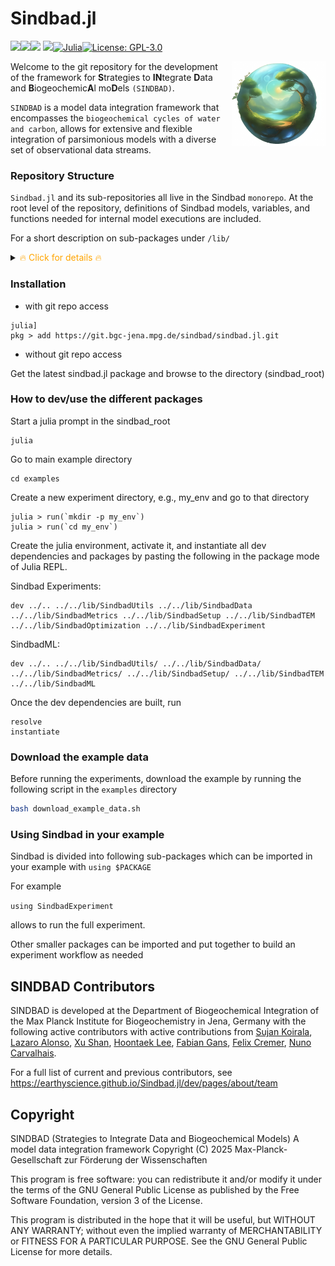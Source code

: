 # Sindbad.jl

[![][docs-stable-img]][docs-stable-url][![][docs-dev-img]][docs-dev-url][![][ci-img]][ci-url] [![][codecov-img]][codecov-url][![Julia][julia-img]][julia-url][![License: GPL-3.0](https://img.shields.io/badge/License-GPLv3-blue)](https://github.com/EarthyScience/Sindbad.jl/blob/main/LICENSE)

<img src="docs/src/assets/logo.png" align="right" style="padding-left:10px;" width="150"/>

[docs-dev-img]: https://img.shields.io/badge/docs-dev-blue.svg
[docs-dev-url]: https://earthyscience.github.io/Sindbad.jl/dev/

[docs-stable-img]: https://img.shields.io/badge/docs-stable-blue.svg
[docs-stable-url]: https://earthyscience.github.io/Sindbad.jl/dev/

[codecov-img]: https://codecov.io/gh/EarthyScience/Sindbad.jl/branch/master/graph/badge.svg
[codecov-url]: https://codecov.io/gh/EarthyScience/Sindbad.jl

[ci-img]: https://github.com/EarthyScience/Sindbad.jl/workflows/CI/badge.svg
[ci-url]: https://github.com/EarthyScience/Sindbad.jl/actions?query=workflow%3ACI

[julia-img]: https://img.shields.io/badge/julia-v1.10+-blue.svg
[julia-url]: https://julialang.org/

Welcome to the git repository for the development of the framework for **S**trategies to **IN**tegrate **D**ata and **B**iogeochemic**A**l mo**D**els `(SINDBAD)`. 

`SINDBAD` is a model data integration framework that encompasses the `biogeochemical cycles of water and carbon`, allows for extensive and flexible integration of parsimonious models with a diverse set of observational data streams.

### Repository Structure

`Sindbad.jl` and its sub-repositories all live in the Sindbad `monorepo`. At the root level of the repository, definitions of Sindbad models, variables, and functions needed for internal model executions are included.

For a short description on sub-packages under `/lib/`

<details>
  <summary><span style="color:orange"> 🔥 Click for details 🔥</span></summary>

- `SindbadData.jl`: includes functions to load the forcing and observation data, and has dev dependency on SindbadUtils.

- `SindbadExperiment.jl`: includes the dev dependencies on all other Sindbad packages that can be used to run an experiment and save the experiment outputs.

- `SindbadMetrics.jl`: includes the calculation of loss metrics and has dependency on `SindbadUtils.jl`.

- `SindbadML.jl`: includes the dev dependencies on `SindbadTEM.jl`, `SindbadMetrics.jl`, `SindbadSetup.jl`, and `SindbadUtils.jl` as well as external ML libraries to do hybrid modeling.

- `SindbadOptimization.jl`: includes the optimization schemes and functions to optimize the model, and has dev dependency on `SindbadTEM.jl` and `SindbadMetrics.jl`.

- `SindbadSetup.jl`: includes the setup of sindbad model structure and info from the json settings, and has dev dependency on `Sindbad.jl` and `SindbadUtils.jl`.

- `SindbadTEM.jl`: includes the main functions to run SINDBAD Terrestrial Ecosystem Model, and has dev dependency on `Sindbad.jl`, `SindbadSetup.jl`, and `SindbadUtils.jl`.

- `SindbadUtils.jl`: includes utility functions that are used in other Sindbad lib packages, which has no dev dependency on other lib packages and Sindbad info, and is dependent on external libraries only.

</details>

### Installation

- with git repo access
```
julia]
pkg > add https://git.bgc-jena.mpg.de/sindbad/sindbad.jl.git
```

- without git repo access

Get the latest sindbad.jl package and browse to the directory (sindbad_root)

### How to dev/use the different packages

Start a julia prompt in the sindbad_root

```
julia
```

Go to main example directory
```
cd examples
```

Create a new experiment directory, e.g., my_env and go to that directory

```
julia > run(`mkdir -p my_env`)
julia > run(`cd my_env`)
```

Create the julia environment, activate it, and instantiate all dev dependencies and packages by pasting the following in the package mode of Julia REPL.

Sindbad Experiments:
```
dev ../.. ../../lib/SindbadUtils ../../lib/SindbadData ../../lib/SindbadMetrics ../../lib/SindbadSetup ../../lib/SindbadTEM ../../lib/SindbadOptimization ../../lib/SindbadExperiment
```

SindbadML:
```
dev ../.. ../../lib/SindbadUtils/ ../../lib/SindbadData/ ../../lib/SindbadMetrics/ ../../lib/SindbadSetup/ ../../lib/SindbadTEM ../../lib/SindbadML
```

Once the dev dependencies are built, run
```
resolve
instantiate
```


### Download the example data

Before running the experiments, download the example by running the following script in the ````examples```` directory

````bash
bash download_example_data.sh
````


### Using Sindbad in your example

Sindbad is divided into following sub-packages which can be imported in your example with
```using $PACKAGE```

For example 

```using SindbadExperiment```

allows to run the full experiment.

Other smaller packages can be imported and put together to build an experiment workflow as needed

## SINDBAD Contributors 

SINDBAD is developed at the Department of Biogeochemical Integration of the Max Planck Institute for Biogeochemistry in Jena, Germany with the following active contributors
with active contributions from [Sujan Koirala](https://www.bgc-jena.mpg.de/person/skoirala/2206), [Lazaro Alonso](https://www.bgc-jena.mpg.de/person/lalonso/2206), [Xu Shan](https://www.bgc-jena.mpg.de/person/138641/2206), [Hoontaek Lee](https://www.bgc-jena.mpg.de/person/hlee/2206), [Fabian Gans](https://www.bgc-jena.mpg.de/person/fgans/4777761), [Felix Cremer](https://www.bgc-jena.mpg.de/person/fcremer/2206), [Nuno Carvalhais](https://www.bgc-jena.mpg.de/person/ncarval/2206).

For a full list of current and previous contributors, see https://earthyscience.github.io/Sindbad.jl/dev/pages/about/team

## Copyright
SINDBAD (Strategies to Integrate Data and Biogeochemical Models) A model data integration framework
Copyright (C) 2025  Max-Planck-Gesellschaft zur Förderung der Wissenschaften

This program is free software: you can redistribute it and/or modify it under the terms of the GNU General Public License as published by the Free Software Foundation, version 3 of the License.

This program is distributed in the hope that it will be useful, but WITHOUT ANY WARRANTY; without even the implied warranty of MERCHANTABILITY or FITNESS FOR A PARTICULAR PURPOSE.  See the GNU General Public License for more details.

